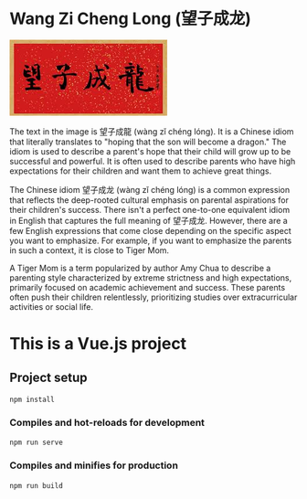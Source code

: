 # Wang Zi Cheng Long (望子成龙)

![home_logo](./src/assets/wangzichenglong.png)

The text in the image is 望子成龍 (wàng zǐ chéng lóng). It is a Chinese idiom that literally translates to "hoping that the son will become a dragon." The idiom is used to describe a parent's hope that their child will grow up to be successful and powerful. It is often used to describe parents who have high expectations for their children and want them to achieve great things.

   
The Chinese idiom 望子成龙 (wàng zǐ chéng lóng) is a common expression that reflects the deep-rooted 
cultural emphasis on parental aspirations for their children's success. There isn't a perfect one-to-one equivalent idiom 
in English that captures the full meaning of 望子成龙. However, there are a few English expressions that come close 
depending on the specific aspect you want to emphasize. For example, if you want to emphasize the parents in such a context, it is close to Tiger Mom. 

A Tiger Mom is a term popularized by author Amy Chua to describe a parenting style characterized by extreme strictness and high expectations,
primarily focused on academic achievement and success. These parents often push their children relentlessly, prioritizing studies over extracurricular activities or social life.
    
# This is a Vue.js project

## Project setup
```
npm install
```

### Compiles and hot-reloads for development
```
npm run serve
```

### Compiles and minifies for production
```
npm run build
```





  
